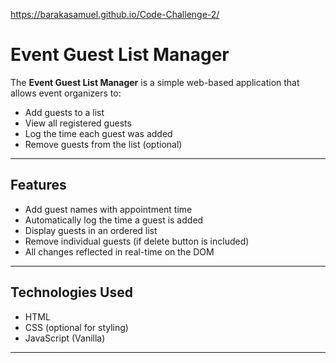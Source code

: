 https://barakasamuel.github.io/Code-Challenge-2/

# Event Guest List Manager

The **Event Guest List Manager** is a simple web-based application that allows event organizers to:
- Add guests to a list
- View all registered guests
- Log the time each guest was added
- Remove guests from the list (optional)

---

##  Features

- Add guest names with appointment time
-  Automatically log the time a guest is added
-  Display guests in an ordered list
-  Remove individual guests (if delete button is included)
-  All changes reflected in real-time on the DOM

---

##  Technologies Used

- HTML
- CSS (optional for styling)
- JavaScript (Vanilla)

---



